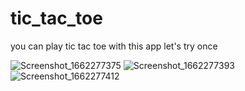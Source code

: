 # tic_tac_toe

you can play tic tac toe with this app
let's try once

![Screenshot_1662277375](https://user-images.githubusercontent.com/107408431/188302829-09214970-a80b-45e5-bc15-6f29e2a913b6.png)
![Screenshot_1662277393](https://user-images.githubusercontent.com/107408431/188302864-0be717de-00ae-402f-8f5c-e29e1651075e.png)
![Screenshot_1662277412](https://user-images.githubusercontent.com/107408431/188302901-a3695db4-3d55-465d-b0d8-32b74bfe2f3d.png)
